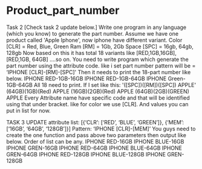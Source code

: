 # Product_part_number

Task 2 [Check task 2 update below.]
Write one program in any language (which you know) to generate the part number.
Assume we have one product called 'Apple Iphone', now iphone have different variant.
Color [CLR] = Red, Blue, Green
Ram [RM] = 1Gb, 2Gb
Space [SPC] = 16gb, 64gb, 128gb
Now based on this it has total 18 variants like [RED,1GB,16GB], [RED,1GB, 64GB] ....so on.
You need to write program which generate the part number using the attribute code.
like i set part number pattern will be = ‘IPHONE [CLR]-[RM]-[SPC]'
Then it needs to print the 18-part number like below.
IPHONE RED-1GB-16GB
IPHONE RED-1GB-64GB
IPHONE Green-1GB-64GB
All 18 need to print.
If I set like this: '([SPC])([RM])([SPC]) APPLE'
(64GB)(1GB)(Red) APPLE
(16GB)(2GB)(Red) APPLE
(64GB)(2GB)(GREEN) APPLE
Every Attribute name have specific code and that will be identified using that under bracket. like for color we use [CLR]. And values you can put in list for now.

TASK 3 UPDATE
attribute list: [{‘CLR’: [‘RED’, ‘BLUE’, ‘GREEN’]}, {‘MEM’: [‘16GB’, ‘64GB’, ‘128GB’]}]
Pattern: ‘IPHONE [CLR]-[MEM]’
You guys need to create the one function and pass above two parameters then output like below. Order of list can be any.
IPHONE RED-16GB
IPHONE BLUE-16GB
IPHONE GREN-16GB
IPHONE RED-64GB
IPHONE BLUE-64GB
IPHONE GREN-64GB
IPHONE RED-128GB
IPHONE BLUE-128GB
IPHONE GREN-128GB
